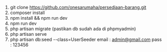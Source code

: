 1. git clone https://github.com/onesarumaha/persediaan-barang.git
2. composer install
3. npm install && npm run dev
4. npm run dev
5. php artisan migrate (pastikan db sudah ada di phpmyadmin)
6. php artisan serve
7. php artisan db:seed --class=UserSeeder
    email : admin@gmail.com
    pass : 123456